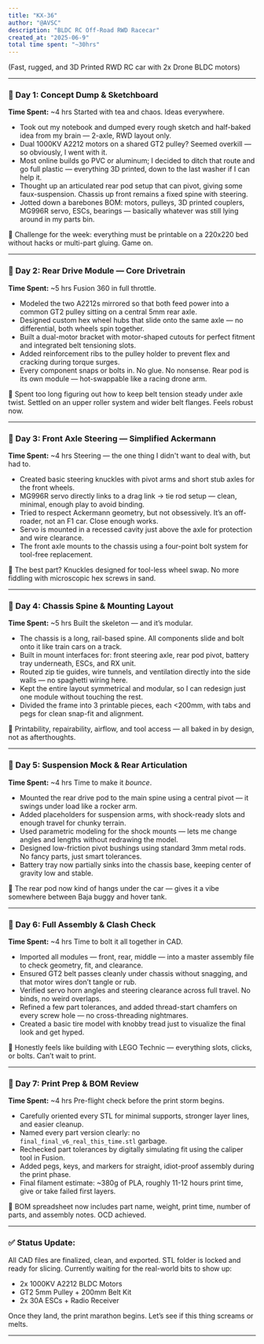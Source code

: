 ```yaml
---
title: "KX-36"
author: "@AVSC"
description: "BLDC RC Off-Road RWD Racecar"
created_at: "2025-06-9"
total time spent: "~30hrs"
---
```


(Fast, rugged, and 3D Printed RWD RC car with 2x Drone BLDC motors)

---

### 📅 Day 1: Concept Dump & Sketchboard

**Time Spent:** \~4 hrs
Started with tea and chaos. Ideas everywhere.

* Took out my notebook and dumped every rough sketch and half-baked idea from my brain — 2-axle, RWD layout only.
* Dual 1000KV A2212 motors on a shared GT2 pulley? Seemed overkill — so obviously, I went with it.
* Most online builds go PVC or aluminum; I decided to ditch that route and go full plastic — everything 3D printed, down to the last washer if I can help it.
* Thought up an articulated rear pod setup that can pivot, giving some faux-suspension. Chassis up front remains a fixed spine with steering.
* Jotted down a barebones BOM: motors, pulleys, 3D printed couplers, MG996R servo, ESCs, bearings — basically whatever was still lying around in my parts bin.

📌 Challenge for the week: everything must be printable on a 220x220 bed without hacks or multi-part gluing. Game on.

---

### 📅 Day 2: Rear Drive Module — Core Drivetrain

**Time Spent:** \~5 hrs
Fusion 360 in full throttle.

* Modeled the two A2212s mirrored so that both feed power into a common GT2 pulley sitting on a central 5mm rear axle.
* Designed custom hex wheel hubs that slide onto the same axle — no differential, both wheels spin together.
* Built a dual-motor bracket with motor-shaped cutouts for perfect fitment and integrated belt tensioning slots.
* Added reinforcement ribs to the pulley holder to prevent flex and cracking during torque surges.
* Every component snaps or bolts in. No glue. No nonsense. Rear pod is its own module — hot-swappable like a racing drone arm.

🧠 Spent too long figuring out how to keep belt tension steady under axle twist. Settled on an upper roller system and wider belt flanges. Feels robust now.

---

### 📅 Day 3: Front Axle Steering — Simplified Ackermann

**Time Spent:** \~4 hrs
Steering — the one thing I didn't want to deal with, but had to.

* Created basic steering knuckles with pivot arms and short stub axles for the front wheels.
* MG996R servo directly links to a drag link → tie rod setup — clean, minimal, enough play to avoid binding.
* Tried to respect Ackermann geometry, but not obsessively. It’s an off-roader, not an F1 car. Close enough works.
* Servo is mounted in a recessed cavity just above the axle for protection and wire clearance.
* The front axle mounts to the chassis using a four-point bolt system for tool-free replacement.

🛞 The best part? Knuckles designed for tool-less wheel swap. No more fiddling with microscopic hex screws in sand.

---

### 📅 Day 4: Chassis Spine & Mounting Layout

**Time Spent:** \~5 hrs
Built the skeleton — and it’s modular.

* The chassis is a long, rail-based spine. All components slide and bolt onto it like train cars on a track.
* Built in mount interfaces for: front steering axle, rear pod pivot, battery tray underneath, ESCs, and RX unit.
* Routed zip tie guides, wire tunnels, and ventilation directly into the side walls — no spaghetti wiring here.
* Kept the entire layout symmetrical and modular, so I can redesign just one module without touching the rest.
* Divided the frame into 3 printable pieces, each <200mm, with tabs and pegs for clean snap-fit and alignment.

🎯 Printability, repairability, airflow, and tool access — all baked in by design, not as afterthoughts.

---

### 📅 Day 5: Suspension Mock & Rear Articulation

**Time Spent:** \~4 hrs
Time to make it *bounce*.

* Mounted the rear drive pod to the main spine using a central pivot — it swings under load like a rocker arm.
* Added placeholders for suspension arms, with shock-ready slots and enough travel for chunky terrain.
* Used parametric modeling for the shock mounts — lets me change angles and lengths without redrawing the model.
* Designed low-friction pivot bushings using standard 3mm metal rods. No fancy parts, just smart tolerances.
* Battery tray now partially sinks into the chassis base, keeping center of gravity low and stable.

🤘 The rear pod now kind of hangs under the car — gives it a vibe somewhere between Baja buggy and hover tank.

---

### 📅 Day 6: Full Assembly & Clash Check

**Time Spent:** \~4 hrs
Time to bolt it all together in CAD.

* Imported all modules — front, rear, middle — into a master assembly file to check geometry, fit, and clearance.
* Ensured GT2 belt passes cleanly under chassis without snagging, and that motor wires don’t tangle or rub.
* Verified servo horn angles and steering clearance across full travel. No binds, no weird overlaps.
* Refined a few part tolerances, and added thread-start chamfers on every screw hole — no cross-threading nightmares.
* Created a basic tire model with knobby tread just to visualize the final look and get hyped.

🧩 Honestly feels like building with LEGO Technic — everything slots, clicks, or bolts. Can’t wait to print.

---

### 📅 Day 7: Print Prep & BOM Review

**Time Spent:** \~4 hrs
Pre-flight check before the print storm begins.

* Carefully oriented every STL for minimal supports, stronger layer lines, and easier cleanup.
* Named every part version clearly: no `final_final_v6_real_this_time.stl` garbage.
* Rechecked part tolerances by digitally simulating fit using the caliper tool in Fusion.
* Added pegs, keys, and markers for straight, idiot-proof assembly during the print phase.
* Final filament estimate: \~380g of PLA, roughly 11-12 hours print time, give or take failed first layers.

🧾 BOM spreadsheet now includes part name, weight, print time, number of parts, and assembly notes. OCD achieved.

---

### ✅ Status Update:

All CAD files are finalized, clean, and exported. STL folder is locked and ready for slicing. Currently waiting for the real-world bits to show up:

* 2x 1000KV A2212 BLDC Motors
* GT2 5mm Pulley + 200mm Belt Kit
* 2x 30A ESCs + Radio Receiver

Once they land, the print marathon begins. Let’s see if this thing screams or melts.

---

